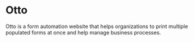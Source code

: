# Otto
Otto is a form automation website that helps organizations to print multiple populated forms at once and help manage business processes.
